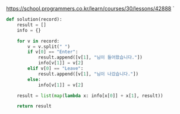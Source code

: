 https://school.programmers.co.kr/learn/courses/30/lessons/42888
`
```python
def solution(record):
    result = []
    info = {}

    for v in record:
        v = v.split(" ")
        if v[0] == "Enter":
            result.append([v[1], "님이 들어왔습니다."])
            info[v[1]] = v[2]
        elif v[0] == "Leave":
            result.append([v[1], "님이 나갔습니다."])
        else:
            info[v[1]] = v[2]

    result = list(map(lambda x: info[x[0]] + x[1], result))

    return result
```